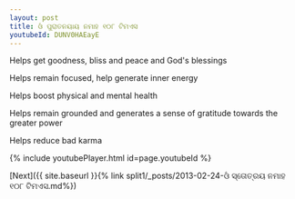 ```yaml
---
layout: post
title: ଓଁ ପୁରାତନୟାୟ ନମାହ ୧୦୮ ଟିମଏସ
youtubeId: DUNV0HAEayE
---
```

 
 
Helps get goodness, bliss and peace and God's blessings
 
Helps remain focused, help generate inner energy 
 
Helps boost physical and mental health 
 
Helps remain grounded and generates a sense of gratitude towards the greater power 
 
Helps reduce bad karma
 
 
 
 


{% include youtubePlayer.html id=page.youtubeId %}
 
[Next]({{ site.baseurl }}{% link  split1/_posts/2013-02-24-ଓଁ ସ୍ତୋତ୍ରୟ ନମାହ ୧୦୮ ଟିମଏସ.md%})
 
